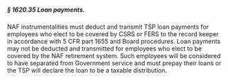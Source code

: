 ##### § 1620.35 Loan payments. #####

NAF instrumentalities must deduct and transmit TSP loan payments for employees who elect to be covered by CSRS or FERS to the record keeper in accordance with 5 CFR part 1655 and Board procedures. Loan payments may not be deducted and transmitted for employees who elect to be covered by the NAF retirement system. Such employees will be considered to have separated from Government service and must prepay their loans or the TSP will declare the loan to be a taxable distribution.